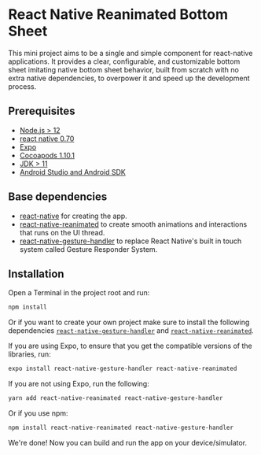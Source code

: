 # React Native Reanimated Bottom Sheet

This mini project aims to be a single and simple component for react-native applications. It provides a clear, configurable, and customizable bottom sheet imitating native bottom sheet behavior, built from scratch with no extra native dependencies, to overpower it and speed up the development process.

## Prerequisites

- [Node.js > 12](https://nodejs.org)
- [react native 0.70](https://reactnative.dev/docs/0.70/environment-setup)
- [Expo](https://docs.expo.dev/)
- [Cocoapods 1.10.1](https://cocoapods.org)
- [JDK > 11](https://www.oracle.com/java/technologies/javase-jdk11-downloads.html)
- [Android Studio and Android SDK](https://developer.android.com/studio)

## Base dependencies

- [react-native](https://reactnative.dev/) for creating the app.
- [react-native-reanimated](https://www.reanimated2.com/) to create smooth animations and interactions that runs on the UI thread.
- [react-native-gesture-handler](https://github.com/luggit/react-native-config) to replace React Native's built in touch system called Gesture Responder System.

## Installation

Open a Terminal in the project root and run:

```sh
npm install
```
Or if you want to create your own project make sure to install the following dependencies [`react-native-gesture-handler`](https://github.com/kmagiera/react-native-gesture-handler) and [`react-native-reanimated`](https://github.com/kmagiera/react-native-reanimated).

If you are using Expo, to ensure that you get the compatible versions of the libraries, run:

```sh
expo install react-native-gesture-handler react-native-reanimated
```

If you are not using Expo, run the following:

```sh
yarn add react-native-reanimated react-native-gesture-handler
```

Or if you use npm:

```sh
npm install react-native-reanimated react-native-gesture-handler
```

We're done! Now you can build and run the app on your device/simulator.